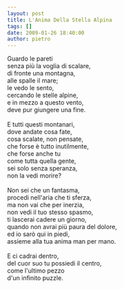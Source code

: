 ```yaml
---
layout: post
title: L'Anima Della Stella Alpina
tags: []
date: 2009-01-26 18:40:00
author: pietro
---
```

Guardo le pareti<br/>senza più la voglia di scalare,<br/>di fronte una montagna,<br/>alle spalle il mare;<br/>le vedo le sento,<br/>cercando le stelle alpine,<br/>e in mezzo a questo vento,<br/>deve pur giungere una fine.<br/><br/>E tutti questi montanari,<br/>dove andate cosa fate,<br/>cosa scalate, non pensate,<br/>che forse è tutto inutilmente,<br/>che forse anche tu<br/>come tutta quella gente,<br/>sei solo senza speranza,<br/>non la vedi morire?<br/><br/>Non sei che un fantasma,<br/>procedi nell'aria che ti sferza,<br/>ma non vai che per inerzia,<br/>non vedi il tuo stesso spasmo,<br/>ti lascerai cadere un giorno,<br/>quando non avrai più paura del dolore,<br/>ed io sarò qui in piedi,<br/>assieme alla tua anima man per mano.<br/><br/>E ci cadrai dentro,<br/>del cuor suo tu possiedi il centro,<br/>come l'ultimo pezzo<br/>d'un infinito puzzle.

